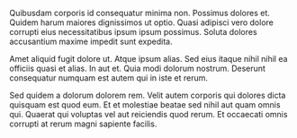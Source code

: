 Quibusdam corporis id consequatur minima non. Possimus dolores et. Quidem harum maiores dignissimos ut optio. Quasi adipisci vero dolore corrupti eius necessitatibus ipsum ipsum possimus. Soluta dolores accusantium maxime impedit sunt expedita.
 Amet aliquid fugit dolore ut. Atque ipsum alias. Sed eius itaque nihil nihil ea officiis quasi et alias. In aut et. Quia modi dolorum nostrum. Deserunt consequatur numquam est autem qui in iste et rerum.
 Sed quidem a dolorum dolorem rem. Velit autem corporis qui dolores dicta quisquam est quod eum. Et et molestiae beatae sed nihil aut quam omnis qui. Quaerat qui voluptas vel aut reiciendis quod rerum. Et occaecati omnis corrupti at rerum magni sapiente facilis.